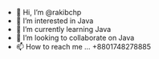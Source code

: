 - 👋 Hi, I’m @rakibchp
- 👀 I’m interested in Java
- 🌱 I’m currently learning Java
- 💞️ I’m looking to collaborate on Java
- 📫 How to reach me ... +8801748278885

<!---
rakibchp/rakibchp is a ✨ special ✨ repository because its `README.md` (this file) appears on your GitHub profile.
You can click the Preview link to take a look at your changes.
--->
